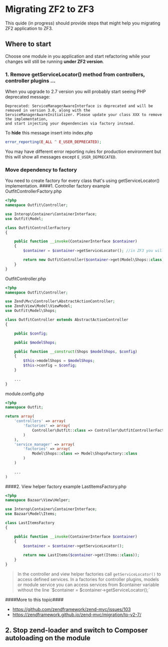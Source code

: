 # Migrating ZF2 to ZF3

This quide (in progress) should provide steps that might help you migrating ZF2 application to ZF3.

## Where to start

Choose one module in you application and start refactoring while your 
changes will still be running **under ZF2 version**. 

### 1. Remove getServiceLocator() method from controllers, controller plugins ...

When you upgrade to 2.7 version you will probably start seeing PHP deprecated message: 
```
Deprecated: ServiceManagerAwareInterface is deprecated and will be removed in version 3.0, along with the 
ServiceManagerAwareInitializer. Please update your class XXX to remove the implementation, 
and start injecting your dependencies via factory instead.
```

To **hide** this message insert into index.php 
```php 
error_reporting(E_ALL ^ E_USER_DEPRECATED);
```
You may have different error reporting rules for production environment but 
this will show all messages except `E_USER_DEPRECATED`. 

### Move dependency to factory
You need to create factory for every class that's using getServiceLocator() implementation.
####1. Controller factory example
OutfitControllerFactory.php
```php
<?php
namespace Outfit\Controller;

use Interop\Container\ContainerInterface;
use Outfit\Model;

class OutfitControllerFactory
{

    public function __invoke(ContainerInterface $container)
    {
        $container = $container->getServiceLocator(); //in ZF3 you will delete this line

        return new OutfitController($container->get(Model\Shops::class), $container->get('config'));
    }
}
```
OutfitController.php
```php
<?php
namespace Outfit\Controller;

use Zend\Mvc\Controller\AbstractActionController;
use Zend\View\Model\ViewModel;
use Outfit\Model\Shops;

class OutfitController extends AbstractActionController
{

    public $config;

    public $modelShops;

    public function __construct(Shops $modelShops, $config)
    {
        $this->modelShops = $modelShops;
        $this->config = $config;
    }
    
    ...
}    
```
module.config.php
```php
<?php
namespace Outfit;

return array(
    'controllers' => array(
        'factories' => array(
            Controller\Outfit::class => Controller\OutfitControllerFactory::class
        )
    ),
    'service_manager' => array(
        'factories' => array(
            Model\Shops::class => Model\ShopsFactory::class
        )
    )
    
    ...
)    
```

####2. View helper factory example
LastItemsFactory.php
```php
<?php
namespace Bazaar\View\Helper;

use Interop\Container\ContainerInterface;
use Bazaar\Model\Items;

class LastItemsFactory
{

    public function __invoke(ContainerInterface $container)
    {
        $container = $container->getServiceLocator();
        
        return new LastItems($container->get(Items::class));
    }
}
```

> In the controller and view helper factories call `getServiceLocator()` to access defined services. 
In a factories for controller plugins, models or module service you can access services from $container variable
without the line `$container = $container->getServiceLocator();`

####More to this topic####
- https://github.com/zendframework/zend-mvc/issues/103 
- https://zendframework.github.io/zend-mvc/migration/to-v2-7/

## 2. Stop zend-loader and switch to Composer autoloading on the module